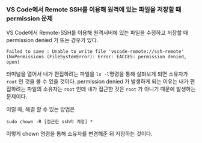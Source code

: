 ### VS Code에서 Remote SSH를 이용해 원격에 있는 파일을 저장할 때 permission 문제

VS Code에서 Remote-SSH를 이용해 원격서버에 있는 파일을 수정하고 저장할 때 permission denied 가 뜨는 경우가 있다.

```
Failed to save : Unable to write file 'vscode-remote://ssh-remote'
(NoPermissions (FileSystemError): Error: EACCES: permission denied, open)
```

터미널을 열어서 내가 편집하려는 파일을 `ls -l`명령을 통해 살펴보게 되면 소유자가 `root` 인 것을 볼 수 있을 것이다.
permission denied 가 발생하게 되는 이유는 내가 편집하려는 파일의 소유자는 `root` 인데 내가 접근한 것은 `root` 가 아니기 때문에 발생하는 문제이다.

이럴 때, 해결 할 수 있는 방법은

```
sudo chown -R [접근한 ssh의 계정] *
```

이렇게 chown 명령을 통해 소유자를 변경해준 뒤 저장하는 것이다.